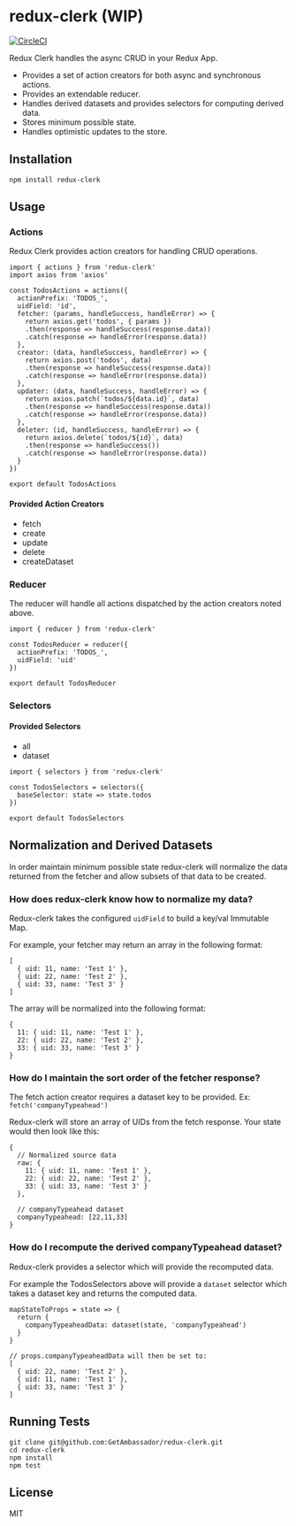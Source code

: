 # redux-clerk (WIP)

[![CircleCI](https://circleci.com/gh/GetAmbassador/redux-clerk.svg?style=svg&circle-token=a520f1c555abc4074f1801e49633e4244f9ce36d)](https://circleci.com/gh/GetAmbassador/redux-clerk)

Redux Clerk handles the async CRUD in your Redux App.

* Provides a set of action creators for both async and synchronous actions.
* Provides an extendable reducer.
* Handles derived datasets and provides selectors for computing derived data.
* Stores minimum possible state.
* Handles optimistic updates to the store.

## Installation

`npm install redux-clerk`

## Usage

### Actions
Redux Clerk provides action creators for handling CRUD operations.

```
import { actions } from 'redux-clerk'
import axios from 'axios'

const TodosActions = actions({
  actionPrefix: 'TODOS_',
  uidField: 'id',
  fetcher: (params, handleSuccess, handleError) => {
    return axios.get('todos', { params })
    .then(response => handleSuccess(response.data))
    .catch(response => handleError(response.data))
  },
  creator: (data, handleSuccess, handleError) => {
    return axios.post('todos', data)
    .then(response => handleSuccess(response.data))
    .catch(response => handleError(response.data))
  },
  updater: (data, handleSuccess, handleError) => {
    return axios.patch(`todos/${data.id}`, data)
    .then(response => handleSuccess(response.data))
    .catch(response => handleError(response.data))
  },
  deleter: (id, handleSuccess, handleError) => {
    return axios.delete(`todos/${id}`, data)
    .then(response => handleSuccess())
    .catch(response => handleError(response.data))
  }
})

export default TodosActions
```

#### Provided Action Creators
* fetch
* create
* update
* delete
* createDataset

### Reducer
The reducer will handle all actions dispatched by the action creators noted above.

```
import { reducer } from 'redux-clerk'

const TodosReducer = reducer({
  actionPrefix: 'TODOS_',
  uidField: 'uid'
})

export default TodosReducer
```

### Selectors

#### Provided Selectors
* all
* dataset

```
import { selectors } from 'redux-clerk'

const TodosSelectors = selectors({
  baseSelector: state => state.todos
})

export default TodosSelectors
```

## Normalization and Derived Datasets
In order maintain minimum possible state redux-clerk will normalize the data returned from the fetcher and allow subsets of that data to be created.

### How does redux-clerk know how to normalize my data?
Redux-clerk takes the configured `uidField` to build a key/val Immutable Map.

For example, your fetcher may return an array in the following format:
```
[
  { uid: 11, name: 'Test 1' },
  { uid: 22, name: 'Test 2' },
  { uid: 33, name: 'Test 3' }
]
```

The array will be normalized into the following format:
```
{
  11: { uid: 11, name: 'Test 1' },
  22: { uid: 22, name: 'Test 2' },
  33: { uid: 33, name: 'Test 3' }
}
```

### How do I maintain the sort order of the fetcher response?
The fetch action creator requires a dataset key to be provided. Ex: `fetch('companyTypeahead')`

Redux-clerk will store an array of UIDs from the fetch response. Your state would then look like this:

```
{
  // Normalized source data
  raw: {
    11: { uid: 11, name: 'Test 1' },
    22: { uid: 22, name: 'Test 2' },
    33: { uid: 33, name: 'Test 3' }
  },

  // companyTypeahead dataset
  companyTypeahead: [22,11,33]
}
```

### How do I recompute the derived companyTypeahead dataset?
Redux-clerk provides a selector which will provide the recomputed data.

For example the TodosSelectors above will provide a `dataset` selector which takes a dataset key and returns the computed data.
```
mapStateToProps = state => {
  return {
    companyTypeaheadData: dataset(state, 'companyTypeahead')
  }
}

// props.companyTypeaheadData will then be set to:
[
  { uid: 22, name: 'Test 2' },
  { uid: 11, name: 'Test 1' },
  { uid: 33, name: 'Test 3' }
]

```

## Running Tests
```
git clone git@github.com:GetAmbassador/redux-clerk.git
cd redux-clerk
npm install
npm test
```

## License
MIT
